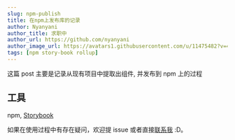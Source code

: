 ```yaml
---
slug: npm-publish
title: 在npm上发布库的记录
author: Nyanyani
author_title: 求职中
author_url: https://github.com/nyanyani
author_image_url: https://avatars1.githubusercontent.com/u/11475482?v=4
tags: [npm story-book rollup]
---
```


这篇 post 主要是记录从现有项目中提取出组件, 并发布到 npm 上的过程

<!--truncate-->

## 工具

npm, [Storybook](https://storybook.js.org)

如果在使用过程中有存在疑问，欢迎提 issue 或者直接<a href="mailto:plzzzmail2me@gmail.com&subject:laboUI:">联系我</a> :D。
